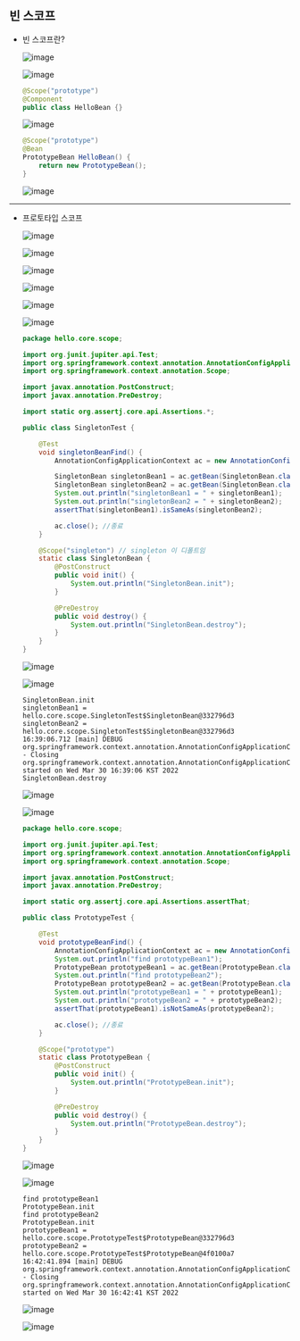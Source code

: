 ## **빈 스코프**
  * 빈 스코프란?
    
    ![image](https://user-images.githubusercontent.com/79301439/160767884-93ce32a3-3b4d-4121-95ae-8d46f1a4c033.png)
    
    ![image](https://user-images.githubusercontent.com/79301439/160767941-6178ddc2-0eea-4fd7-9813-c713783dce04.png)
    
    ```java
    @Scope("prototype")
    @Component
    public class HelloBean {}
    ```
    
    ![image](https://user-images.githubusercontent.com/79301439/160768064-7c4d06c7-9736-4e41-a334-4ef6f89082ad.png)
    
    ```java
    @Scope("prototype")
    @Bean
    PrototypeBean HelloBean() {
        return new PrototypeBean();
    }
    ```
    
    ![image](https://user-images.githubusercontent.com/79301439/160768384-d38827ac-817c-40c6-a612-732bea917707.png)

***
  * 프로토타입 스코프
    
    ![image](https://user-images.githubusercontent.com/79301439/160777026-f0564547-d411-4134-94d1-2f48936ed5e5.png)
    
    ![image](https://user-images.githubusercontent.com/79301439/160777219-f63daeb5-b56e-40fa-806c-c375e361b7af.png)
    
    ![image](https://user-images.githubusercontent.com/79301439/160777334-c5e50b91-8a8a-467a-931c-1033e3ce584c.png)
    
    ![image](https://user-images.githubusercontent.com/79301439/160777466-5849b617-e36e-4b57-9f0a-d9127e04c84f.png)
    
    ![image](https://user-images.githubusercontent.com/79301439/160777536-13d7e816-d617-4e19-995d-8ec717471aea.png)
    
    ![image](https://user-images.githubusercontent.com/79301439/160777592-03ce0aed-6ccb-449c-8924-d7093d336bb1.png)
    
    ```java
    package hello.core.scope;

    import org.junit.jupiter.api.Test;
    import org.springframework.context.annotation.AnnotationConfigApplicationContext;
    import org.springframework.context.annotation.Scope;

    import javax.annotation.PostConstruct;
    import javax.annotation.PreDestroy;

    import static org.assertj.core.api.Assertions.*;

    public class SingletonTest {

        @Test
        void singletonBeanFind() {
            AnnotationConfigApplicationContext ac = new AnnotationConfigApplicationContext(SingletonBean.class);

            SingletonBean singletonBean1 = ac.getBean(SingletonBean.class);
            SingletonBean singletonBean2 = ac.getBean(SingletonBean.class);
            System.out.println("singletonBean1 = " + singletonBean1);
            System.out.println("singletonBean2 = " + singletonBean2);
            assertThat(singletonBean1).isSameAs(singletonBean2);

            ac.close(); //종료
        }

        @Scope("singleton") // singleton 이 디폴트임
        static class SingletonBean {
            @PostConstruct
            public void init() {
                System.out.println("SingletonBean.init");
            }

            @PreDestroy
            public void destroy() {
                System.out.println("SingletonBean.destroy");
            }
        }
    }
    ```
    
    ![image](https://user-images.githubusercontent.com/79301439/160777904-ec87c02b-f227-434c-99b8-f0c55773b77c.png)
    
    ![image](https://user-images.githubusercontent.com/79301439/160777956-5fc4cf1f-1241-4a56-9068-409afa0437c0.png)
    
    ```
    SingletonBean.init
    singletonBean1 = hello.core.scope.SingletonTest$SingletonBean@332796d3
    singletonBean2 = hello.core.scope.SingletonTest$SingletonBean@332796d3
    16:39:06.712 [main] DEBUG org.springframework.context.annotation.AnnotationConfigApplicationContext - Closing org.springframework.context.annotation.AnnotationConfigApplicationContext@2dc54ad4, started on Wed Mar 30 16:39:06 KST 2022
    SingletonBean.destroy
    ```
    
    ![image](https://user-images.githubusercontent.com/79301439/160778232-3fcf710c-f520-4eb7-8076-1598f63e5e1b.png)
    
    ![image](https://user-images.githubusercontent.com/79301439/160778290-bbf35b57-15a0-42f1-88a4-d8958a1fc91e.png)
    
    ```java
    package hello.core.scope;

    import org.junit.jupiter.api.Test;
    import org.springframework.context.annotation.AnnotationConfigApplicationContext;
    import org.springframework.context.annotation.Scope;

    import javax.annotation.PostConstruct;
    import javax.annotation.PreDestroy;

    import static org.assertj.core.api.Assertions.assertThat;

    public class PrototypeTest {

        @Test
        void prototypeBeanFind() {
            AnnotationConfigApplicationContext ac = new AnnotationConfigApplicationContext(PrototypeBean.class);
            System.out.println("find prototypeBean1");
            PrototypeBean prototypeBean1 = ac.getBean(PrototypeBean.class);
            System.out.println("find prototypeBean2");
            PrototypeBean prototypeBean2 = ac.getBean(PrototypeBean.class);
            System.out.println("prototypeBean1 = " + prototypeBean1);
            System.out.println("prototypeBean2 = " + prototypeBean2);
            assertThat(prototypeBean1).isNotSameAs(prototypeBean2);

            ac.close(); //종료
        }

        @Scope("prototype")
        static class PrototypeBean {
            @PostConstruct
            public void init() {
                System.out.println("PrototypeBean.init");
            }

            @PreDestroy
            public void destroy() {
                System.out.println("PrototypeBean.destroy");
            }
        }
    }
    ```
    
    ![image](https://user-images.githubusercontent.com/79301439/160778490-f9bcda57-a4c9-439a-a1ff-023219f3857b.png)
    
    ![image](https://user-images.githubusercontent.com/79301439/160778527-100508ba-81a8-4f08-a745-da5594a59acf.png)
    
    ```
    find prototypeBean1    
    PrototypeBean.init
    find prototypeBean2
    PrototypeBean.init
    prototypeBean1 = hello.core.scope.PrototypeTest$PrototypeBean@332796d3
    prototypeBean2 = hello.core.scope.PrototypeTest$PrototypeBean@4f0100a7
    16:42:41.894 [main] DEBUG org.springframework.context.annotation.AnnotationConfigApplicationContext - Closing org.springframework.context.annotation.AnnotationConfigApplicationContext@2dc54ad4, started on Wed Mar 30 16:42:41 KST 2022
    ```
    
    ![image](https://user-images.githubusercontent.com/79301439/160778787-6a0a21dd-96c7-4938-a961-30d342bb36ef.png)
    
    ![image](https://user-images.githubusercontent.com/79301439/160778875-fcbb38d4-c2c4-4eee-9551-7cb774c2ee58.png)
